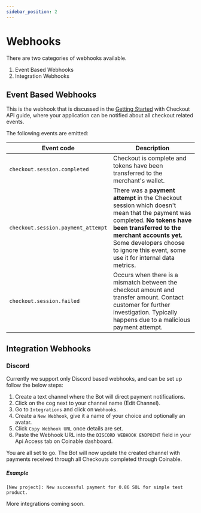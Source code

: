 ```yaml
---
sidebar_position: 2
---
```


# Webhooks

There are two categories of webhooks available.

1. Event Based Webhooks
2. Integration Webhooks

## Event Based Webhooks

This is the webhook that is discussed in the [Getting Started](https://docs.coinablepay.com/developers/checkouts/getting-started) with Checkout API guide, where your application can be notified about all checkout related events.

The following events are emitted:

| Event code                         | Description                                                                                                                                                                                                                                                      |
| ---------------------------------- | ---------------------------------------------------------------------------------------------------------------------------------------------------------------------------------------------------------------------------------------------------------------- |
| `checkout.session.completed`       | Checkout is complete and tokens have been transferred to the merchant's wallet.                                                                                                                                                                                  |
| `checkout.session.payment_attempt` | There was a **payment attempt** in the Checkout session which doesn't mean that the payment was completed. **No tokens have been transferred to the merchant accounts yet.** Some developers choose to ignore this event, some use it for internal data metrics. |
| `checkout.session.failed`          | Occurs when there is a mismatch between the checkout amount and transfer amount. Contact customer for further investigation. Typically happens due to a malicious payment attempt.                                                                               |

## Integration Webhooks

### Discord

Currently we support only Discord based webhooks, and can be set up follow the below steps:

1. Create a text channel where the Bot will direct payment notifications.
2. Click on the cog next to your channel name (Edit Channel).
3. Go to `Integrations` and click on `Webhooks`.
4. Create a `New Webhook`, give it a name of your choice and optionally an avatar.
5. Click `Copy Webhook URL` once details are set.
6. Paste the Webhook URL into the `DISCORD WEBHOOK ENDPOINT` field in your Api Access tab on Coinable dashboard.

You are all set to go. The Bot will now update the created channel with payments received through all Checkouts completed through Coinable.

##### Example

```
[New project]: New successful payment for 0.86 SOL for simple test product.
```

More integrations coming soon.
